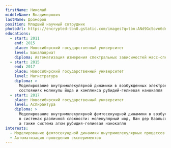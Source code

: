 ```yaml
---
firstName: Николай
middleName: Владимирович
lastName: Дозморов
position: Младший научный сотрудник
photoUrl: https://encrypted-tbn0.gstatic.com/images?q=tbn:ANd9GcSovn6dn-Vm_nn34jWk70aVfdz-QE37qXG9ifZyjpfXektoUU6i
educations:
  - start: 2011
    end: 2015
    place: Новосибирский государственный университет
    level: Бакалавриат
    diploma: Автоматизация измерения спектральных зависимостей масс-спектра и карт скоростей фотофрагментов
  - start: 2015
    end: 2017
    place: Новосибирский государственный университет
    level: Магистратура
    diploma: >
      Моделирование внутримолекулярной динамики в возбужденных электронных
      cостояниях молекулы йода и комплекса рубидий-гелиевая нанокапля
  - start: 2017
    place: Новосибирский государственный университет
    level: Аспирантура
    diploma: >
      Моделирование внутримолекулярной фемтосекундной динамики в возбужденных электронных состояниях 
      в системах различной сложности: молекулярный иод, Ван дер Ваальсов комплекс иода с аргоном, 
      а также система атом рубидия-гелиевая нанокапля
interests:
  - Моделирование фемтосекундной динамики внутримолекулярных процессов
  - Автоматизация проведения экспериментов
---
```


